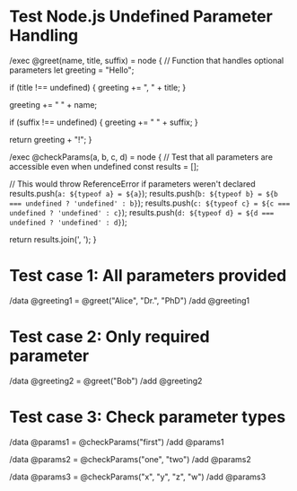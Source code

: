 # Test Node.js Undefined Parameter Handling

/exec @greet(name, title, suffix) = node {
  // Function that handles optional parameters
  let greeting = "Hello";
  
  if (title !== undefined) {
    greeting += ", " + title;
  }
  
  greeting += " " + name;
  
  if (suffix !== undefined) {
    greeting += " " + suffix;
  }
  
  return greeting + "!";
}

/exec @checkParams(a, b, c, d) = node {
  // Test that all parameters are accessible even when undefined
  const results = [];
  
  // This would throw ReferenceError if parameters weren't declared
  results.push(`a: ${typeof a} = ${a}`);
  results.push(`b: ${typeof b} = ${b === undefined ? 'undefined' : b}`);
  results.push(`c: ${typeof c} = ${c === undefined ? 'undefined' : c}`);
  results.push(`d: ${typeof d} = ${d === undefined ? 'undefined' : d}`);
  
  return results.join(', ');
}

# Test case 1: All parameters provided
/data @greeting1 = @greet("Alice", "Dr.", "PhD")
/add @greeting1

# Test case 2: Only required parameter
/data @greeting2 = @greet("Bob")
/add @greeting2

# Test case 3: Check parameter types
/data @params1 = @checkParams("first")
/add @params1

/data @params2 = @checkParams("one", "two")
/add @params2

/data @params3 = @checkParams("x", "y", "z", "w")
/add @params3